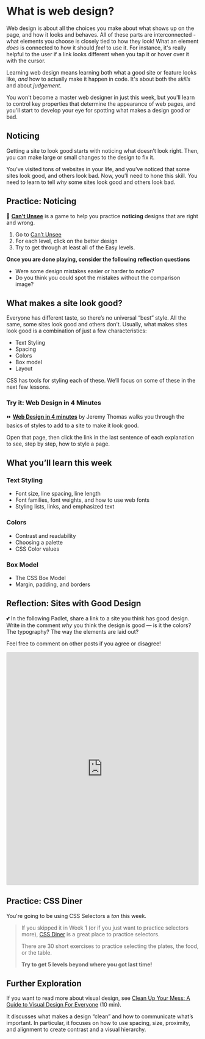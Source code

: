 # What is web design?

Web design is about all the choices you make about what shows up on the page,
and how it looks and behaves. All of these parts are interconnected - what
elements you choose is closely tied to how they look! What an element _does_ is
connected to how it should _feel_ to use it. For instance, it's really helpful
to the user if a link looks different when you tap it or hover over it with the
cursor.

Learning web design means learning both what a good site or feature looks like,
_and_ how to actually make it happen in code. It's about both the _skills_ and
about _judgement_.

You won't become a master web designer in just this week, but you'll learn to
control key properties that determine the appearance of web pages, and you'll
start to develop your eye for spotting what makes a design good or bad.

## Noticing

Getting a site to look good starts with noticing what doesn’t look right. Then, 
you can make large or small changes to the design to fix it.

You’ve visited tons of websites in your life, and you’ve noticed that some sites 
look good, and others look bad. Now, you’ll need to hone this skill. You need to
learn to tell *why* some sites look good and others look bad.

## Practice: Noticing

<aside>

👀 **[Can’t Unsee](https://cantunsee.space/)** is a game to help you practice **noticing** designs that are right and wrong.

1. Go to [Can’t Unsee](https://cantunsee.space/)
2. For each level, click on the better design
3. Try to get through at least all of the Easy levels.

**Once you are done playing, consider the following reflection questions**

- Were some design mistakes easier or harder to notice?
- Do you think you could spot the mistakes without the comparison image?

</aside>

## What makes a site look good?

Everyone has different taste, so there’s no universal “best” style. All the same, some sites look good and others don’t. Usually, what makes sites look good is a combination of just a few characteristics:

- Text Styling
- Spacing
- Colors
- Box model
- Layout

CSS has tools for styling each of these. We’ll focus on some of these in the
next few lessons.

### Try it: Web Design in 4 Minutes

<aside>

⏩ **[Web Design in 4 minutes](https://jgthms.com/web-design-in-4-minutes)** by 
Jeremy Thomas walks you through the basics of styles to add to a site to make it 
look good.

Open that page, then click the link in the last sentence of each explanation to 
see, step by step, how to style a page.

</aside>

## What you’ll learn this week

### Text Styling

- Font size, line spacing, line length
- Font families, font weights, and how to use web fonts
- Styling lists, links, and emphasized text

### Colors

- Contrast and readability
- Choosing a palette
- CSS Color values

### Box Model

- The CSS Box Model
- Margin, padding, and borders

## Reflection: Sites with Good Design

<aside>

💕 In the following Padlet, share a link to a site you think has good design. 
Write in the comment _why_ you think the design is good — is it the colors? The 
typography? The way the elements are laid out? 

Feel free to comment on other posts if you agree or disagree!

</aside>

<div style="border:1px solid rgba(0,0,0,0.1);border-radius:2px;box-sizing:border-box;overflow:hidden;position:relative;width:100%;background:#F4F4F4"><iframe src="https://padlet.com/curriculumpad/450c8jgqgbffs8qn" frameborder="0" allow="camera;microphone;geolocation" style="width:100%;height:608px;display:block;padding:0;margin:0"></iframe></div>

## Practice: CSS Diner

You're going to be using CSS Selectors a _ton_ this week.

> If you skipped it in Week 1 (or if you just want to practice selectors more), 
> [CSS Diner](https://flukeout.github.io/) is a great place to practice selectors.
>
> There are 30 short exercises to practice selecting the plates, the food, or the table.
>
> **Try to get 5 levels beyond where you got last time!**

## Further Exploration

If you want to read more about visual design, see 
[Clean Up Your Mess: A Guide to Visual Design For Everyone](https://www.visualmess.com/) (10 min).

It discusses what makes a design “clean” and how to communicate what’s important. 
In particular, it focuses on how to use spacing, size, proximity, and alignment 
to create contrast and a visual hierarchy.
